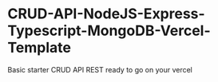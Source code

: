 # CRUD-API-NodeJS-Express-Typescript-MongoDB-Vercel-Template
Basic starter CRUD API REST ready to go on your vercel
